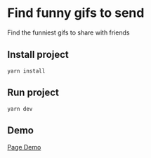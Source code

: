 # Find funny gifs to send

Find the funniest gifs to share with friends

## Install project

    yarn install

## Run project

    yarn dev
    
## Demo
[Page Demo](https://jhone17.github.io/react-gifsearch/)
